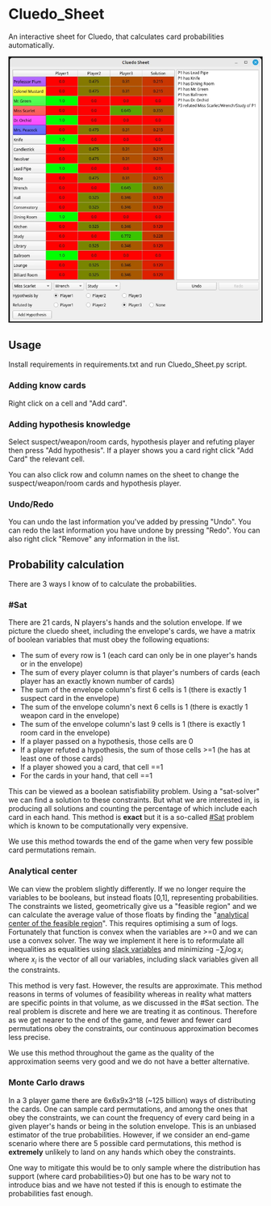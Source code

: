 # Cluedo_Sheet
An interactive sheet for Cluedo, that calculates card probabilities automatically.

![](img/GUI.webp)

## Usage
Install requirements in requirements.txt and run Cluedo_Sheet.py script.

### Adding know cards
Right click on a cell and "Add card".

### Adding hypothesis knowledge
Select suspect/weapon/room cards, hypothesis player and refuting player then press "Add hypothesis".
If a player shows you a card right click "Add Card" the relevant cell.

You can also click row and column names on the sheet to change the suspect/weapon/room cards and hypothesis player.

### Undo/Redo
You can undo the last information you've added by pressing "Undo". You can redo the last information you have undone by pressing "Redo".
You can also right click "Remove" any information in the list.


## Probability calculation
There are 3 ways I know of to calculate the probabilities.

### #Sat
There are 21 cards, N players's hands and the solution envelope. If we picture the cluedo sheet, including the envelope's cards, we have a matrix of boolean variables that must obey the following equations:
* The sum of every row is 1 (each card can only be in one player's hands or in the envelope)
* The sum of every player column is that player's numbers of cards (each player has an exactly known number of cards)
* The sum of the envelope column's first 6 cells is 1 (there is exactly 1 suspect card in the envelope)
* The sum of the envelope column's next 6 cells is 1 (there is exactly 1 weapon card in the envelope)
* The sum of the envelope column's last 9 cells is 1 (there is exactly 1 room card in the envelope)
* If a player passed on a hypothesis, those cells are 0
* If a player refuted a hypothesis, the sum of those cells >=1 (he has at least one of those cards)
* If a player showed you a card, that cell ==1
* For the cards in your hand, that cell ==1

This can be viewed as a boolean satisfiability problem. Using a "sat-solver" we can find a solution to these constraints. But what we are interested in, is producing all solutions and counting the percentage of which include each card in each hand. This method is **exact** but it is a so-called [#Sat](https://en.wikipedia.org/wiki/Sharp-SAT) problem which is known to be computationally very expensive.

We use this method towards the end of the game when very few possible card permutations remain.

### Analytical center
We can view the problem slightly differently. If we no longer require the variables to be booleans, but instead floats [0,1], representing probabilities. The constraints we listed, geometrically give us a "feasible region" and we can calculate the average value of those floats by finding the "[analytical center of the feasible region](https://www.cs.cmu.edu/~ggordon/10725-F12/scribes/10725_Lecture22.pdf)". This requires optimising a sum of logs. Fortunately that function is convex when the variables are >=0 and we can use a convex solver.
The way we implement it here is to reformulate all inequalities as equalities using [slack variables](https://en.wikipedia.org/wiki/Slack_variable) and minimizing $-\sum_{i}\log{x_{i}}$ where $x_{i}$ is the vector of all our variables, including slack variables given all the constraints.

This method is very fast. However, the results are approximate. This method reasons in terms of volumes of feasibility whereas in reality what matters are specific points in that volume, as we discussed in the #Sat section. The real problem is discrete and here we are treating it as continous. Therefore as we get nearer to the end of the game, and fewer and fewer card permutations obey the constraints, our continuous approximation becomes less precise.

We use this method throughout the game as the quality of the approximation seems very good and we do not have a better alternative.

### Monte Carlo draws
In a 3 player game there are 6x6x9x3^18 (~125 billion) ways of distributing the cards. One can sample card permutations, and among the ones that obey the constraints, we can count the frequency of every card being in a given player's hands or being in the solution envelope. This is an unbiased estimator of the true probabilities. However, if we consider an end-game scenario where there are 5 possible card permutations, this method is **extremely** unlikely to land on any hands which obey the constraints.

One way to mitigate this would be to only sample where the distribution has support (where card probabilities>0) but one has to be wary not to introduce bias and we have not tested if this is enough to estimate the probabilities fast enough.